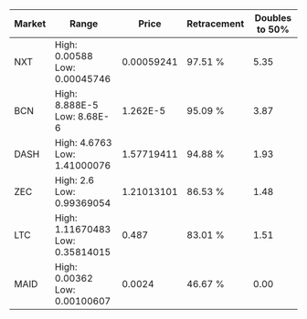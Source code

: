 | Market | Range | Price| Retracement | Doubles to 50% |
| --- | --- | --- | --- | --- |
| NXT | High: 0.00588<br />Low: 0.00045746 | 0.00059241 | 97.51 % | 5.35 |
| BCN | High: 8.888E-5<br />Low: 8.68E-6 | 1.262E-5 | 95.09 % | 3.87 |
| DASH | High: 4.6763<br />Low: 1.41000076 | 1.57719411 | 94.88 % | 1.93 |
| ZEC | High: 2.6<br />Low: 0.99369054 | 1.21013101 | 86.53 % | 1.48 |
| LTC | High: 1.11670483<br />Low: 0.35814015 | 0.487 | 83.01 % | 1.51 |
| MAID | High: 0.00362<br />Low: 0.00100607 | 0.0024 | 46.67 % | 0.00 |
